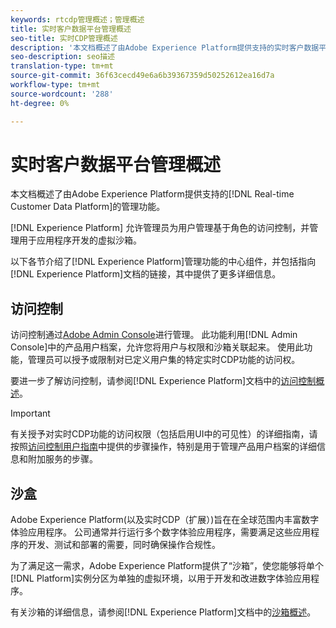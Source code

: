 ```yaml
---
keywords: rtcdp管理概述；管理概述
title: 实时客户数据平台管理概述
seo-title: 实时CDP管理概述
description: '本文档概述了由Adobe Experience Platform提供支持的实时客户数据平台的管理功能。 '
seo-description: seo描述
translation-type: tm+mt
source-git-commit: 36f63cecd49e6a6b39367359d50252612ea16d7a
workflow-type: tm+mt
source-wordcount: '288'
ht-degree: 0%

---
```



# 实时客户数据平台管理概述

本文档概述了由Adobe Experience Platform提供支持的[!DNL Real-time Customer Data Platform]的管理功能。

[!DNL Experience Platform] 允许管理员为用户管理基于角色的访问控制，并管理用于应用程序开发的虚拟沙箱。

以下各节介绍了[!DNL Experience Platform]管理功能的中心组件，并包括指向[!DNL Experience Platform]文档的链接，其中提供了更多详细信息。

## 访问控制

访问控制通过[Adobe Admin Console](http://adminconsole.adobe.com)进行管理。 此功能利用[!DNL Admin Console]中的产品用户档案，允许您将用户与权限和沙箱关联起来。 使用此功能，管理员可以授予或限制对已定义用户集的特定实时CDP功能的访问权。

要进一步了解访问控制，请参阅[!DNL Experience Platform]文档中的[访问控制概述](../../access-control/home.md)。

>[!IMPORTANT]
>
>有关授予对实时CDP功能的访问权限（包括启用UI中的可见性）的详细指南，请按照[访问控制用户指南](../../access-control/ui/overview.md)中提供的步骤操作，特别是用于管理产品用户档案的详细信息和附加服务的步骤。

## 沙盒

Adobe Experience Platform(以及实时CDP（扩展）)旨在在全球范围内丰富数字体验应用程序。 公司通常并行运行多个数字体验应用程序，需要满足这些应用程序的开发、测试和部署的需要，同时确保操作合规性。

为了满足这一需求，Adobe Experience Platform提供了“沙箱”，使您能够将单个[!DNL Platform]实例分区为单独的虚拟环境，以用于开发和改进数字体验应用程序。

有关沙箱的详细信息，请参阅[!DNL Experience Platform]文档中的[沙箱概述](../../sandboxes/home.md)。